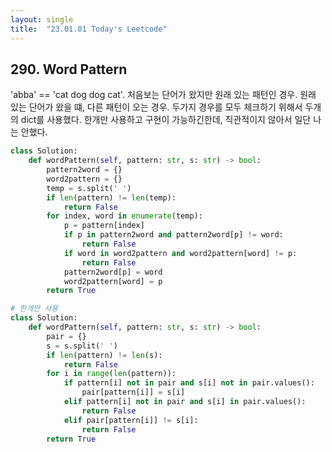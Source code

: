 ```yaml
---
layout: single
title:  "23.01.01 Today's Leetcode"
---
```


## 290. Word Pattern

'abba' == 'cat dog dog cat'. 처음보는 단어가 왔지만 원래 있는 패턴인 경우.
원래 있는 단어가 왔을 떄, 다른 패턴이 오는 경우. 두가지 경우를 모두 체크하기 위해서 두개의 dict를 사용했다.
한개만 사용하고 구현이 가능하긴한데, 직관적이지 않아서 일단 나는 안했다.

```python
class Solution:
    def wordPattern(self, pattern: str, s: str) -> bool:
        pattern2word = {}
        word2pattern = {}
        temp = s.split(' ')
        if len(pattern) != len(temp):
            return False
        for index, word in enumerate(temp):
            p = pattern[index]
            if p in pattern2word and pattern2word[p] != word:
                return False
            if word in word2pattern and word2pattern[word] != p:
                return False
            pattern2word[p] = word
            word2pattern[word] = p
        return True
```

```python
# 한개만 사용
class Solution:
    def wordPattern(self, pattern: str, s: str) -> bool:
        pair = {}
        s = s.split(' ')
        if len(pattern) != len(s):
            return False
        for i in range(len(pattern)):
            if pattern[i] not in pair and s[i] not in pair.values():
                pair[pattern[i]] = s[i]
            elif pattern[i] not in pair and s[i] in pair.values():
                return False
            elif pair[pattern[i]] != s[i]:
                return False
        return True
```

